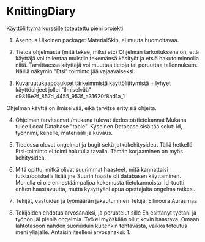 # KnittingDiary
Käyttöliittymä kurssille toteutettu pieni projekti. 


1. Asennus
Ulkoinen package: MaterialSkin, ei muuta huomoitavaa.

2. Tietoa ohjelmasta (mitä tekee, miksi etc)
Ohjelman tarkoituksena on, että käyttäjä voi tallentaa muistiin tekemänsä käsityöt ja etsiä hakutoiminnolla niitä. Tarvittaessa käyttäjä voi muuttaa tietoja tai peruuttaa tallennuksen. Näillä näkymin "Etsi" toiminto jää vajaavaiseksi.

3. Kuvaruutukaappaukset tärkeimmistä käyttöliittymistä + lyhyet käyttöohjeet jollei "ilmiselvää"
c9816e2f_857d_4455_953f_a31620f8ad1a_1

Ohjelman käyttä on ilmiselvää, eikä tarvitse erityisiä ohjeita.

4. Ohjelman tarvitsemat /mukana tulevat tiedostot/tietokannat
Mukana tulee Local Database "table". Kyseinen Database sisältää solut: id, työnnimi, kenelle, materiaali ja kuvaus.

5. Tiedossa olevat ongelmat ja bugit sekä jatkokehitysideat
Tällä hetkellä Etsi-toiminto ei toimi halutulla tavalla. Tämän korjaaminen on myös kehitysidea.

6. Mitä opittu, mitkä olivat suurimmat haasteet, mitä kannattaisi tutkia/opiskella lisää jne
Suurin haaste oli databasen käyttäminen. Monulla ei ole ennestään paljoa kokemusta tietokannoista. Id-tuotti eniten haastavuutta, mutta kysyttyäni apua opettajalta ongelma ratkesi.

7. Tekijät, vastuiden ja työmäärän jakautuminen
Tekijä: Ellinoora Aurasmaa

8. Tekijöiden ehdotus arvosanaksi, ja perustelut sille
En esittänyt työtäni ja työhön jäi pieniä ongelmia. Työ ei myöskään ollut kovin haastava. Omaan lähtötasoon nähden suoriuduin kuitenkin tehtävästä, vaikka toteutus meni yliajalle. Antaisin itselleni arvosanaksi: 1.
